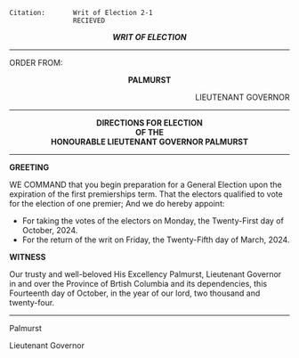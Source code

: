 	Citation:       Writ of Election 2-1
                	RECIEVED

<p align="center"><b><i>
				WRIT OF ELECTION
</b></i>

---

ORDER FROM:
<p align="center"><b>		PALMURST			</b>
<p align="right">		LIEUTENANT GOVERNOR

---
	
<p align="center"><b>		
				DIRECTIONS FOR ELECTION
<br>				OF THE
<br>				HONOURABLE LIEUTENANT GOVERNOR PALMURST
</b>

----

**GREETING**

  WE COMMAND that you begin preparation for a General Election upon the expiration of the first premierships term. That the electors qualified to vote for the election of one premier; And we do hereby appoint:

- For taking the votes of the electors on Monday, the Twenty-First day of October, 2024.
- For the return of the writ on Friday, the Twenty-Fifth day of March, 2024.


**WITNESS**

  Our trusty and well-beloved His Excellency Palmurst, Lieutenant Governor in and over the Province of Brtish Columbia and its dependencies, this Fourteenth day of October, in the year of our lord, two thousand and twenty-four.

---

Palmurst

Lieutenant Governor
